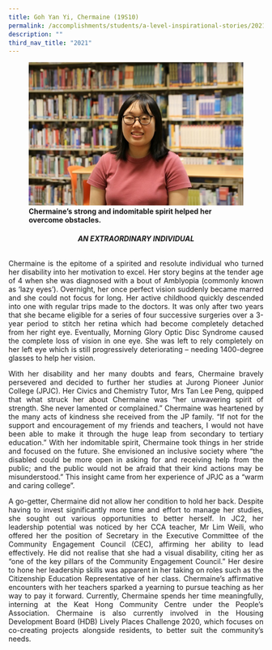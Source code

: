 ```yaml
---
title: Goh Yan Yi, Chermaine (19S10)
permalink: /accomplishments/students/a-level-inspirational-stories/2021/chermaine/
description: ""
third_nav_title: "2021"
---
```

<figure>
<img src="/images/Chermaine.jpg">
<figcaption><strong>Chermaine’s strong and indomitable spirit helped her overcome obstacles.</strong></figcaption>
</figure>

<div align=justify>

<center><h6><strong>AN EXTRAORDINARY INDIVIDUAL</strong></h6></center>
	
<p>
Chermaine is the epitome of a spirited and resolute individual who turned her disability into her motivation to excel. Her story begins at the tender age of 4 when she was diagnosed with a bout of Amblyopia (commonly known as ‘lazy eyes’). Overnight, her once perfect vision suddenly became marred and she could not focus for long. Her active childhood quickly descended into one with regular trips made to the doctors. It was only after two years that she became eligible for a series of four successive surgeries over a 3-year period to stitch her retina which had become completely detached from her right eye. Eventually, Morning Glory Optic Disc Syndrome caused the complete loss of vision in one eye. She was left to rely completely on her left eye which is still progressively deteriorating – needing 1400-degree glasses to help her vision.</p>

<p>
With her disability and her many doubts and fears, Chermaine bravely persevered and decided to further her studies at Jurong Pioneer Junior College (JPJC). Her Civics and Chemistry Tutor, Mrs Tan Lee Peng, quipped that what struck her about Chermaine was “her unwavering spirit of strength. She never lamented or complained.” Chermaine was heartened by the many acts of kindness she received from the JP family. “If not for the support and encouragement of my friends and teachers, I would not have been able to make it through the huge leap from secondary to tertiary education.” With her indomitable spirit, Chermaine took things in her stride and focused on the future. She envisioned an inclusive society where “the disabled could be more open in asking for and receiving help from the public; and the public would not be afraid that their kind actions may be misunderstood.” This insight came from her experience of JPJC as a “warm and caring college”.</p>

<p>
A go-getter, Chermaine did not allow her condition to hold her back. Despite having to invest significantly more time and effort to manage her studies, she sought out various opportunities to better herself. In JC2, her leadership potential was noticed by her CCA teacher, Mr Lim Weili, who offered her the position of Secretary in the Executive Committee of the Community Engagement Council (CEC), affirming her ability to lead effectively. He did not realise that she had a visual disability, citing her as “one of the key pillars of the Community Engagement Council.”  Her desire to hone her leadership skills was apparent in her taking on roles such as the Citizenship Education Representative of her class. Chermaine’s affirmative encounters with her teachers sparked a yearning to pursue teaching as her way to pay it forward. Currently, Chermaine spends her time meaningfully, interning at the Keat Hong Community Centre under the People’s Association. Chermaine is also currently involved in the Housing Development Board (HDB) Lively Places Challenge 2020, which focuses on co-creating projects alongside residents, to better suit the community’s needs.</p>